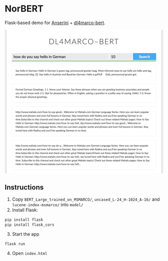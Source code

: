 # NorBERT

Flask-based demo for [Anserini](https://github.com/castorini/anserini) + [dl4marco-bert](https://github.com/nyu-dl/dl4marco-bert).

![screenshot](https://github.com/castorini/norbert/blob/master/screenshot.png)

## Instructions
1. Copy `BERT_Large_trained_on_MSMARCO/`, `uncased_L-24_H-1024_A-16/` and `lucene-index-msmarco/` into `model/`
2. Install Flask:
```
pip install flask
pip install flask_cors
```
3. Start the app
```
flask run
```
4. Open `index.html`
